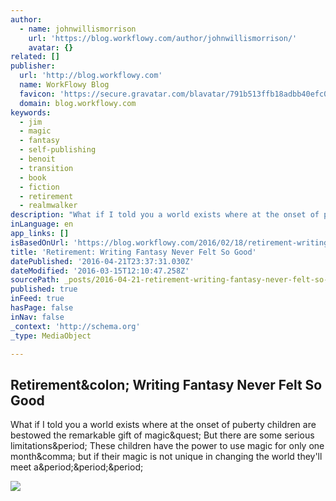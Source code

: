 ```yaml
---
author:
  - name: johnwillismorrison
    url: 'https://blog.workflowy.com/author/johnwillismorrison/'
    avatar: {}
related: []
publisher:
  url: 'http://blog.workflowy.com'
  name: WorkFlowy Blog
  favicon: 'https://secure.gravatar.com/blavatar/791b513ffb18adbb40efc0730078c031?s=16'
  domain: blog.workflowy.com
keywords:
  - jim
  - magic
  - fantasy
  - self-publishing
  - benoit
  - transition
  - book
  - fiction
  - retirement
  - realmwalker
description: "What if I told you a world exists where at the onset of puberty children are bestowed the remarkable gift of magic? But there are some serious limitations. These children have the power to use magic for only one month, but if their magic is not unique in changing the world they'll meet a..."
inLanguage: en
app_links: []
isBasedOnUrl: 'https://blog.workflowy.com/2016/02/18/retirement-writing-fantasy-never-felt-so-good/#more-1178'
title: 'Retirement: Writing Fantasy Never Felt So Good'
datePublished: '2016-04-21T23:37:31.030Z'
dateModified: '2016-03-15T12:10:47.258Z'
sourcePath: _posts/2016-04-21-retirement-writing-fantasy-never-felt-so-good.md
published: true
inFeed: true
hasPage: false
inNav: false
_context: 'http://schema.org'
_type: MediaObject

---
```

<article style=""><h1>Retirement&amp;colon; Writing Fantasy Never Felt So Good</h1><p>What if I told you a world exists where at the onset of puberty children are bestowed the remarkable gift of magic&amp;quest; But there are some serious limitations&amp;period; These children have the power to use magic for only one month&amp;comma; but if their magic is not unique in changing the world they'll meet a&amp;period;&amp;period;&amp;period;</p><img src="https://i1.wp.com/workflowy.files.wordpress.com/2016/02/the-scarlet-crane-0421-medium.jpg?fit=440%2C330&amp;ssl=1" /></article>